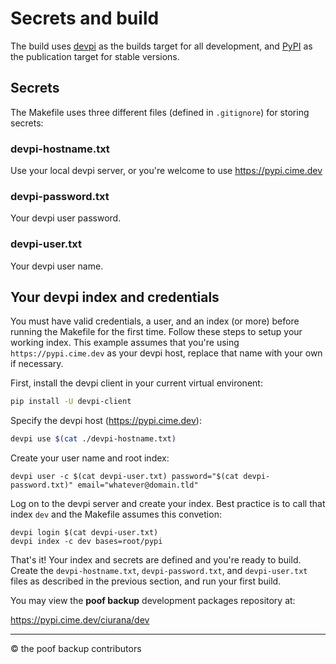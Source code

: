 # Secrets and build 

The build uses [devpi](https://devpi.net/) as the builds target for all
development, and [PyPI](https://pypi.org) as the publication target for stable
versions.


## Secrets

The Makefile uses three different files (defined in `.gitignore`) for storing 
secrets:


### devpi-hostname.txt

Use your local devpi server, or you're welcome to use https://pypi.cime.dev


### devpi-password.txt

Your devpi user password.


### devpi-user.txt

Your devpi user name.


## Your devpi index and credentials

You must have valid credentials, a user, and an index (or more) before running
the Makefile for the first time.  Follow these steps to setup your working
index.  This example assumes that you're using `https://pypi.cime.dev` as your
devpi host, replace that name with your own if necessary.

First, install the devpi client in your current virtual environent:

```bash
pip install -U devpi-client
```

Specify the devpi host (https://pypi.cime.dev):

```bash
devpi use $(cat ./devpi-hostname.txt) 
```

Create your user name and root index:

```
devpi user -c $(cat devpi-user.txt) password="$(cat devpi-password.txt)" email="whatever@domain.tld"
```

Log on to the devpi server and create your index.  Best practice is to call that
index `dev` and the Makefile assumes this convetion:

```
devpi login $(cat devpi-user.txt)
devpi index -c dev bases=root/pypi
```

That's it!  Your index and secrets are defined and you're ready to build.
Create the `devpi-hostname.txt`, `devpi-password.txt`, and `devpi-user.txt`
files as described in the previous section, and run your first build.

You may view the **poof backup** development packages repository at:

https://pypi.cime.dev/ciurana/dev


---
&#169; the poof backup contributors

